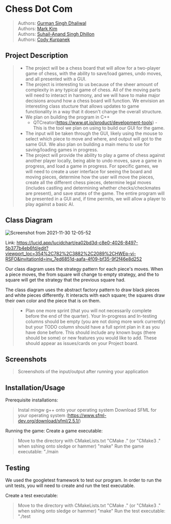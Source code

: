 # Chess Dot Com
 
 > Authors: [Gurman Singh Dhaliwal](https://github.com/gsinghd)\
 > Authors: [Mark Kim](https://github.com/karkmim448)\
 > Authors: [Suhail-Anand Singh Dhillon](https://github.com/DhillonSuhail)\
 > Authors: [Cody Kurpanek](https://github.com/CodyKurpanek)

## Project Description
 > * The project will be a chess board that will allow for a two-player game of chess, with the ability to save/load games, undo moves, and all presented with a GUI.
 > * The project is interesting to us because of the sheer amount of complexity in any typical game of chess.  All of the moving parts will need to interact in harmony, and we will have to make major decisions around how a chess board will function.  We envision an interesting class stucture that allows updates to game functionality in a way that it doesn't change the overall structure. 
 > * We plan on building the program in C++
 >   * QTCreator(https://www.qt.io/product/development-tools) - This is the tool we plan on using to build our GUI for the game.
 > * The input will be taken through the GUI, likely using the mouse to select which piece to move and where, and output will got to the same GUI. We also plan on building a main menu to use for saving/loading games in progress. 
 > * The project will provide the ability to play a game of chess against another player locally, being able to undo moves, save a game in progress, and load a game in progress. For specific games, we will need to create a user interface for seeing the board and moving pieces, determine how the user will move the pieces, create all the different chess pieces, determine legal moves (includes castling and determining whether checks/checkmates are present), and save states of the game. The entire program will be presented in a GUI and, if time permits, we will allow a player to play against a basic AI.

 
## Class Diagram
![Screenshot from 2021-11-30 12-05-52](https://user-images.githubusercontent.com/51354509/144120081-5cb4861e-46fd-4fe8-9256-394ad7a92edc.png)

Link:
https://lucid.app/lucidchart/ea02bd3d-c8e0-4026-8497-5b377b4eb6fd/edit?viewport_loc=354%2C782%2C3882%2C2089%2CHWEp-vi-RSFO&invitationId=inv_7ed6851d-aafa-4f09-bf35-9f2f46e8d252

Our class diagram uses the strategy pattern for each piece's moves. When a piece moves, the from square will change to empty strategy, and the to square will get the strategy that the previous square had.

The class diagram uses the abstract factory pattern to draw black pieces and white pieces differently. It interacts with each square; the squares draw their own color and the piece that is on them. 
 
 > * Plan one more sprint (that you will not necessarily complete before the end of the quarter). Your In-progress and In-testing columns should be empty (you are not doing more work currently) but your TODO column should have a full sprint plan in it as you have done before. This should include any known bugs (there should be some) or new features you would like to add. These should appear as issues/cards on your Project board.

 
 ## Screenshots
 > Screenshots of the input/output after running your application
 ## Installation/Usage
Prerequisite installations:
> Instal mingw g++ onto your operating system 
> Download SFML for your operating system (https://www.sfml-dev.org/download/sfml/2.5.1/)

Running the game:
Create a game executable:
 > Move to the directory with CMakeLists.txt
 > "CMake ." (or "CMake3 ." when sshing onto sledge or hammer)
 > "make"
 Run the game executable:
 > "./main

## Testing
We used the googletest framework to test our program.
In order to run the unit tests, you will need to create and run the test executable.

Create a test executable:
 > Move to the directory with CMakeLists.txt
 > "CMake ." (or "CMake3 ." when sshing onto sledge or hammer)
 > "make"
 Run the test executable:
 > "./test
 
